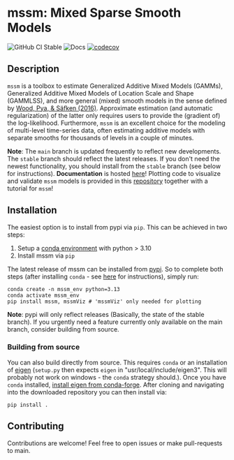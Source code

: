 # mssm: Mixed Sparse Smooth Models

![GitHub CI Stable](https://github.com/jokra1/mssm/actions/workflows/python-package.yml/badge.svg?branch=stable)
![Docs](https://github.com/jokra1/mssm/actions/workflows/documentation.yml/badge.svg?branch=main)
[![codecov](https://codecov.io/gh/JoKra1/mssm/graph/badge.svg?token=B2NZBO4XJ3)](https://codecov.io/gh/JoKra1/mssm)

## Description

``mssm`` is a toolbox to estimate Generalized Additive Mixed Models (GAMMs), Generalized Additive Mixed Models of Location Scale and Shape (GAMMLSS), and more general (mixed) smooth models in the sense defined by [Wood, Pya, & Säfken (2016)](https://doi.org/10.1080/01621459.2016.1180986). Approximate estimation (and automatic regularization) of the latter only requires users to provide the (gradient of) the log-likelihood. Furthermore, ``mssm`` is an excellent choice for the modeling of multi-level time-series data, often estimating additive models with separate smooths for thousands of levels in a couple of minutes.

**Note**: The ``main`` branch is updated frequently to reflect new developments. The ``stable`` branch should reflect the latest releases. If you don't need the newest functionality, you should install from the ``stable`` branch (see below for instructions). **Documentation** is hosted [here](https://jokra1.github.io/mssm/index.html)! Plotting code to visualize and validate `mssm` models is provided in this [repository](https://github.com/JoKra1/mssm_tutorials) together with a tutorial for `mssm`!

## Installation

The easiest option is to install from pypi via ``pip``. This can be achieved in two steps:

1) Setup a [conda environment](https://docs.conda.io/projects/conda/en/latest/user-guide/tasks/manage-environments.html) with python > 3.10
2) Install mssm via ``pip``

The latest release of mssm can be installed from [pypi](https://pypi.org/project/mssm/#description). So to complete both steps (after installing ``conda`` - see [here](https://docs.conda.io/projects/conda/en/latest/user-guide/getting-started.html) for instructions), simply run:

```
conda create -n mssm_env python=3.13
conda activate mssm_env
pip install mssm, mssmViz # 'mssmViz' only needed for plotting
```

**Note**: pypi will only reflect releases (Basically, the state of the stable branch). If you urgently need a feature currently only available on the main branch, consider building from source.

### Building from source

You can also build directly from source. This requires ``conda`` or an installation of [eigen](https://eigen.tuxfamily.org/index.php?title=Main_Page) (``setup.py`` then expects ``eigen`` in "usr/local/include/eigen3". This will probably not work on windows - the ``conda`` strategy should.). Once you have ``conda`` installed,
[install eigen from conda-forge](https://anaconda.org/conda-forge/eigen). After cloning and navigating into the downloaded repository you can then install via:

```
pip install .
```

## Contributing

Contributions are welcome! Feel free to open issues or make pull-requests to main.

